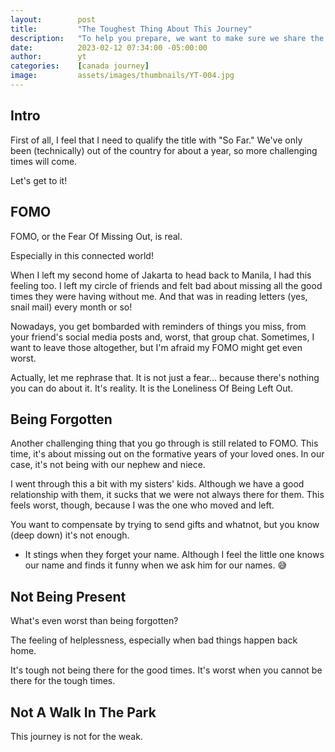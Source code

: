 ```yaml
---
layout:        post
title:         "The Toughest Thing About This Journey"
description:   "To help you prepare, we want to make sure we share the tough times that we've gone through. So you can prepare for them too."
date:          2023-02-12 07:34:00 -05:00:00
author:        yt
categories:    [canada journey]
image:         assets/images/thumbnails/YT-004.jpg
---
```


## Intro

First of all, I feel that I need to qualify the title with "So Far." We've only been (technically) out of the country for about a year, so more challenging times will come. 

Let's get to it!

## FOMO

FOMO, or the Fear Of Missing Out, is real. 

Especially in this connected world!

When I left my second home of Jakarta to head back to Manila, I had this feeling too. I left my circle of friends and felt bad about missing all the good times they were having without me. And that was in reading letters (yes, snail mail) every month or so!

Nowadays, you get bombarded with reminders of things you miss, from your friend's social media posts and, worst, that group chat. Sometimes, I want to leave those altogether, but I'm afraid my FOMO might get even worst. 

Actually, let me rephrase that. It is not just a fear... because there's nothing you can do about it. It's reality. It is the Loneliness Of Being Left Out. 

## Being Forgotten

Another challenging thing that you go through is still related to FOMO. This time, it's about missing out on the formative years of your loved ones. In our case, it's not being with our nephew and niece. 

I went through this a bit with my sisters' kids. Although we have a good relationship with them, it sucks that we were not always there for them. This feels worst, though, because I was the one who moved and left. 

You want to compensate by trying to send gifts and whatnot, but you know (deep down) it's not enough. 

* It stings when they forget your name. Although I feel the little one knows our name and finds it funny when we ask him for our names. 😅

## Not Being Present

What's even worst than being forgotten? 

The feeling of helplessness, especially when bad things happen back home. 

It's tough not being there for the good times. It's worst when you cannot be there for the tough times. 

## Not A Walk In The Park

This journey is not for the weak. 

